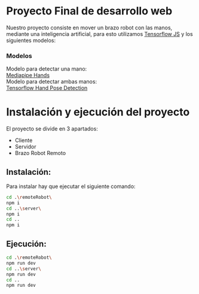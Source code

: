 # Proyecto Final de desarrollo web
Nuestro proyecto consiste en mover un brazo robot con las manos, mediante una inteligencia artificial, para esto utilizamos [Tensorflow JS](https://www.tensorflow.org/) y los siguientes modelos:

### Modelos
Modelo para detectar una mano:  
[Mediapipe Hands](https://google.github.io/mediapipe/solutions/hands.html)  
Modelo para detectar ambas manos:  
[Tensorflow Hand Pose Detection](https://github.com/tensorflow/tfjs-models/tree/master/hand-pose-detection)  

# Instalación y ejecución del proyecto
El proyecto se divide en 3 apartados:  
* Cliente
* Servidor
* Brazo Robot Remoto

## Instalación:
Para instalar hay que ejecutar el siguiente comando:   
```bash
cd .\remoteRobot\ 
npm i
cd ..\server\ 
npm i
cd ..
npm i
```

## Ejecución:
```bash
cd .\remoteRobot\ 
npm run dev
cd ..\server\ 
npm run dev
cd ..
npm run dev
```
